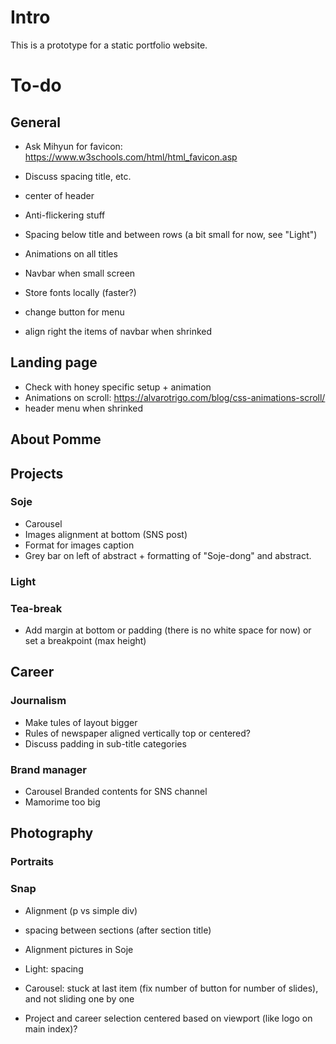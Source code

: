 # Intro

This is a prototype for a static portfolio website.

# To-do

## General

* Ask Mihyun for favicon: https://www.w3schools.com/html/html_favicon.asp
* Discuss spacing title, etc.
* center of header
* Anti-flickering stuff
* Spacing below title and between rows (a bit small for now, see "Light")
* Animations on all titles
* Navbar when small screen
* Store fonts locally (faster?)

* change button for menu
* align right the items of navbar when shrinked

## Landing page

* Check with honey specific setup + animation
* Animations on scroll: https://alvarotrigo.com/blog/css-animations-scroll/
* header menu when shrinked


## About Pomme

## Projects

### Soje

* Carousel
* Images alignment at bottom (SNS post)
* Format for images caption
* Grey bar on left of abstract + formatting of "Soje-dong" and abstract.

### Light

### Tea-break

* Add margin at bottom or padding (there is no white space for now) or set a breakpoint (max height)

## Career

### Journalism

* Make tules of layout bigger
* Rules of newspaper aligned vertically top or centered? 
* Discuss padding in sub-title categories

### Brand manager

* Carousel Branded contents for SNS channel
* Mamorime too big

## Photography


### Portraits

### Snap

* Alignment (p vs simple div)

* spacing between sections (after section title)
* Alignment pictures in Soje
* Light: spacing
* Carousel: stuck at last item (fix number of button for number of slides), and not sliding one by one

* Project and career selection centered based on viewport (like logo on main index)?


